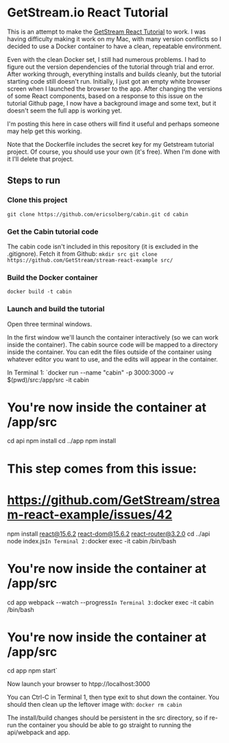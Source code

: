 # GetStream.io React Tutorial
This is an attempt to make the [GetStream React Tutorial](https://getstream.io/cabin/) to work. I was having difficulty making it work on my Mac, with many version conflicts so I decided to use a Docker container to have a clean, repeatable environment.

Even with the clean Docker set, I still had numerous problems. I had to figure out the version dependencies of the tutorial through trial and error. After working through, everything installs and builds cleanly, but the tutorial starting code still doesn't run. Initially, I just got an empty white browser screen when I launched the browser to the app. After changing the versions of some React components, based on a response to this issue on the tutorial Github page, I now have a background image and some text, but it doesn't seem the full app is working yet.

I'm posting this here in case others will find it useful and perhaps someone may help get this working.

Note that the Dockerfile includes the secret key for my Getstream tutorial project. Of course, you should use your own (it's free). When I'm done with it I'll delete that project.
## Steps to run
### Clone this project
`git clone https://github.com/ericsolberg/cabin.git
cd cabin`
### Get the Cabin tutorial code
The cabin code isn't included in this repository (it is excluded in the .gitignore). Fetch it from Github:
`mkdir src
git clone https://github.com/GetStream/stream-react-example src/`
### Build the Docker container
`docker build -t cabin`
### Launch and build the tutorial
Open three terminal windows.

In the first window we'll launch the container interactively (so we can work inside the container). The cabin source code will be mapped to a directory inside the container. You can edit the files outside of the container using whatever editor you want to use, and the edits will appear in the container.

In Terminal 1:
`docker run --name "cabin" -p 3000:3000 -v $(pwd)/src:/app/src -it cabin
# You're now inside the container at /app/src
cd api
npm install
cd ../app
npm install
# This step comes from this issue:
# https://github.com/GetStream/stream-react-example/issues/42
npm install react@15.6.2 react-dom@15.6.2 react-router@3.2.0
cd ../api
node index.js`
In Terminal 2:
`docker exec -it cabin /bin/bash
# You're now inside the container at /app/src
cd app
webpack --watch --progress`
In Terminal 3:
`docker exec -it cabin /bin/bash
# You're now inside the container at /app/src
cd app
npm start`

Now launch your browser to htpp://localhost:3000

You can Ctrl-C in Terminal 1, then type exit to shut down the container. You should then clean up the leftover image with:
`docker rm cabin`

The install/build changes should be persistent in the src directory, so if re-run the container you should be able to go straight to running the api/webpack and app.
